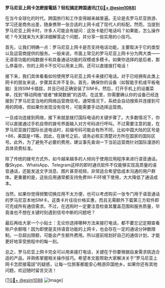 **罗马尼亚上网卡怎麽接電話？轻松搞定跨国通讯[[TG💪+ @esim1088](https://t.me/s/esim1088)]**

在当今全球化的时代，跨国旅行和工作变得越来越普遍。无论是去罗马尼亚旅游、学习还是商务出差，随身携带一张合适的上网卡成了现代人的标配。然而，当提到罗马尼亚上网卡时，许多人可能会有疑问：这张卡能打电话吗？如果能，怎么操作呢？今天就来为大家详细解答这个问题，并分享一些实用的小技巧。

首先，让我们明确一点：罗马尼亚上网卡是否支持电话功能，主要取决于它的类型以及运营商提供的服务。一般来说，市面上常见的罗马尼亚上网卡分为两大类——无语音功能的纯数据卡和具备通话功能的双模或多模卡。如果你选择的是后者，那么恭喜你，你的上网卡不仅可以用来上网，还可以直接拨打电话！

接下来，我们具体看看如何使用罗马尼亚上网卡来接打电话。对于已经拥有此类上网卡的朋友来说，步骤其实并不复杂。首先，确保你的设备（如智能手机或平板电脑）支持SIM卡插拔，并且已经正确安装了SIM卡。然后，打开手机上的设置菜单，找到“移动网络”或者“蜂窝数据”的选项。在这里，你需要确认你的设备已经连接到了罗马尼亚当地的网络运营商信号。通常情况下，系统会自动搜索并连接到可用的网络，但如果你发现没有信号，可能需要手动选择运营商。

一旦成功连接到网络，接下来就是拨打国际电话的关键步骤了。大多数情况下，你可以直接通过手机自带的拨号界面输入对方号码进行呼叫。不过需要注意的是，在罗马尼亚拨打国际长途电话时，前缀号码可能会有所不同，比如中国大陆的区号是+86，美国是+1等。因此，在拨号之前，请务必核实清楚对方所在国家的国际区号。此外，为了避免不必要的费用，建议事先查询一下当前运营商针对国际漫游的具体资费标准。

除了传统的拨号方式外，如今越来越多的人倾向于使用应用程序来进行语音通话。像Skype、WhatsApp、Telegram这样的即时通讯软件不仅能够实现高质量的语音通话，还能发送文字消息、图片甚至视频，非常适合希望低成本沟通的用户群体。更重要的是，这些应用通常都支持免费Wi-Fi环境下使用，大大降低了通话成本。

当然，如果你觉得频繁切换应用不太方便，也可以考虑购买一张专门用于语音通话的罗马尼亚本地SIM卡。这类卡片往往价格实惠，而且无需额外下载第三方软件即可完成所有通信需求。不过，在选购时一定要注意检查其覆盖范围和服务质量，毕竟谁也不想在关键时刻遇到信号中断的问题吧？

最后再给大家一个小贴士：无论你选择哪种方法来接打电话，都不要忘记定期查看账户余额哦！因为即使是支持语音功能的上网卡，也会存在一定的通话分钟数限制。一旦超出限额，可能会产生额外费用。所以提前规划好自己的通信计划，才能更好地享受旅程中的每一刻。

总之，罗马尼亚上网卡完全可以用来接打电话，关键在于你要根据自身需求挑选合适的产品，并熟练掌握相关操作技巧。希望本文能帮助大家解决关于“罗马尼亚上网卡怎麽接電話”的疑惑，让每一位旅客都能安心畅游异国他乡。如果你还有其他问题，欢迎随时留言交流！

[[TG💪+ @esim1088](https://t.me/s/esim1088) ![Image](https://i.postimg.cc/4NQfJmqS/Snipaste-2025-05-13-00-14-12.png)]